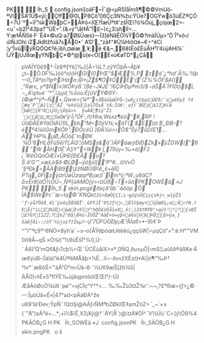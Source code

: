 PK  Íh_S               config.jsoní\[oâF~Ï¯@<µRSÍåÌmß¶©©VmUö­ªVlŠÁ‘1Ù$«ýï;Çff@0LP8Çö¹0ßÇç3N¾žu:ÝÙe?OGÝwô3úÉZ®ÇÓ÷7Ú˜º=ìÏ“¼kWãþC÷ÃÞõ<IŒ?ÏæÚºt¢'zšÏŒí?ó¾Óùj_çòjœ2=­<u¯=b2Î²43þa?™ÙË=¹.{&=ý”\åI‡Ã™Î£~)c¿3¦shlÌ÷…Y:æ‡ÅÑ5ë·F˜Ë4±©uQ·a7­ØšÜœs}—Ï3]ëNåÊÒ¼ŸÓ©?mäÍÚµ>”Ö`Î³«ô‹/úlÑJOhì
íZJk8tžfúâ7sÅ0•ˆ
A‘D’_“zã‡"#Ü¼Hiô¤é~€÷^ëCi
¦y“ÎvûÌÿRQÓQ¢?ê;ïšñ‚¤øiæ¸,¥;ë
€&\~¸68­(Ëó£ÈúÂH²î'4ùýAHí¼¨ ÌJŸjUJ8œyYNþÇ\*©°@ü(e<Ô[Ë«ù€øTD°¿Çå
>pVAÏY0ê9†-Îz6®ƒYk]‰[{Ä­÷¼L?.zÿYÓþÄ~Áþ¥¿t~Ö.0F‰]_öô†o)õHGI[0ÞŒ"$Æ%¸P záˆ¿*hdˆÅ‰‘!šþ—0„TÁª(o?Ip®/Hàa.@*¡Ž$¶Ó‡OÈ‘(’(Z%%ÔF$AÍ] ‚”Ræv_	yº$Ñ)±)KÔÞýß˜[8é¬J¥J£˜!6ÇiÞÐµ®m3/$¬áŠÃ`Î‡10¤$L
¬„À’qðué˜'†”,Uµjd¸%ôúù:È[üVÝ©ß­Ý­{©æª^ÿª~Ñ+¸Qww<(*¾ª“=ðbúû`œÛFÕ—|w0¿itbqùÜÉð/¯syéõyI
f4
#q˜P’A}]z^ÂŽ ³‰®ú¾Ù1a¾TÖsÄ´tÂ:ÌôK:¸oƒ(ˆØÛöáJJH(À  ‰Ø{{K*bìýÙ¿¼Ö§&>×	§uÂÀ¶sÿ"Žì´vÀQ„RŠmÖW`'ÿ·Î¡²ÓF·,ñ)‡8w,Wsxz¶éö“#‚RP
	!ÜõÐÂÉ#ÝâÓlÁÜ1îL,bh"M<0ÿV¾;«äT{
$E)¤ B¸,ÐB–?éº4¼öGmKÔÞ¹;ÐÔcëÜ	}ÐÃ¼ó>›Ö$"Šý7ûD(E1…Á’HP¾.µØ_ÂÓó£ˆmØK´¾Õ'6HLåŸú5êiÝLÂQ­‘¦öMSs&ãˆ)ÃPáæýÐiÐZ*k»ÿŽGW("ß ”W ÂH0ÊˆÀ]ìY”<I¥¥·[*¸7î­îùy+‰•á(F2 ¡˜#îëÒQóÔÆ{«ÛÞÐ|Ð£Ã
o? Š â‘G*‘”‚«æLò$ð·©LØ~ÿô§ùl]‘P°#…¤VvÔ	‘§ªÐk>ÂÀIB9\žžNØÛ@!ê„š+âÏî]
PTq„0FÍzÿ¤rÜøÛzœpªB¡œ(l¯Îm°ÿ;ªW_u6ãÇ?å±Ér8[dÕ½ÕÙ¬,Ñ®[óAMÒ[ý>›¤Ùß¬T>ûöPKOWÈä  «J  PK  Íh_S               skin.pngëðsçå’âb``àõôp	Ò ÌÁ$WeÞc``æ÷tq©ˆKNQ`HIIù÷8øÓÇÇî;L¬­­güýüÜÇçççsÞj<_wïÿŽ3
'ƒ›ýå7Õêð¸4ì¯ÿoôçßßÙŒÏ'¸GFFJÎ˜9S2ƒ÷«‚ßl©$æy+¾Ùœ8¼¡a;Ã«†N.†€åj™iLIRúß¤&øð¤9lY°hQÓ£óÖåïxX¸ô(;j2X†MfÐ°>qút²³³{vBÏ£†GY1122;71‰]^Ð$|Ä®ú›ÎÙÕŽ^AâÊ+ö=yþ<áês©‰ÞÕÙ×ýa¸}ôàÁƒÁì‹:/öŸ¯©ùjs¢f†Í‰µ?~¼`l\'7ÛFÙGÐp¡Æ¹ÃÌaß>_•–9}¢´Þ	^™í™ªç9²^6NÒ×8yh’a¯÷±–o{ÅŸêþóœUëêêú¿qçûW|=µqÇö“×²:è:H°™VM0ô9Â~qŠ
»Ó¼ö™½9üËšÎ°%0,Ú-¨Â6)¹Q’mQ¢&ƒ›7cþ½=Œ¯ÛCËùåíX>»º¸0ÑQ¸ðu±µÔ|›mS¦Laùîìð®âßKe·Äœ6ýúB–¦Ìàîa\”è4Ù®èMÂåþ>½Ê…ìl÷–ðx«žXÉz¤•Aï|ó¶“‰Þ†
†lv°˜æ8ôŠ=¹'ãÃ“Ò°m›Ùã–8·˜½U¢9æŠ[žh¾5|ÄÅ0)›ñË»5³fIÝÉ‰ùjãqpmôöŒŒI²/-Ú}ÆåÀõØcÓ¾ü6˜pø™=sjCÌç“Y††<…	‰‰Žù3¤Ž¾rˆ:~~‚?£ºßœ={ƒ>¿©—:ÎµóÙâ×Ê«|47°ad<pÄàÐÁ†že
u69'lá‘Ðev;ÝpÑ¨!Q¤§í@AÂƒ‹ÑMªbZØkîŒ‡amŽöZ>¯_~´×±{´™Á”)aÁ²ë+…*;+ï½$ïË¸X3¡¥ý@†˜ÄY¦Å‘	)@¦¤Á¥ÓÍ^¯V½Úú˜C<]ý\Ö9%4 PKÄÒB¿G  H  PK   Íh_SOWÈä  «J                   config.jsonPK   Íh_SÄÒB¿G  H                 skin.pngPK      o   š    
